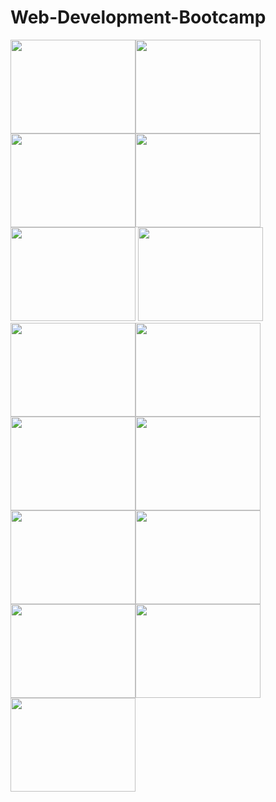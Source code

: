 # Web-Development-Bootcamp
[<img src="https://srv2.imgonline.com.ua/result_img/imgonline-com-ua-cut-image-K0LzppeQLiniCxNl/image_part_001.jpg" height="150px" width="200px">](https://github.com/NishitaErvantikar9/Web-Development-Bootcamp/tree/main/HTML)[<img src="https://srv2.imgonline.com.ua/result_img/imgonline-com-ua-cut-image-K0LzppeQLiniCxNl/image_part_002.jpg" height="150px" width="200px">](https://github.com/NishitaErvantikar9/Web-Development-Bootcamp/tree/main/HTML)[<img src="https://srv2.imgonline.com.ua/result_img/imgonline-com-ua-cut-image-K0LzppeQLiniCxNl/image_part_003.jpg" height="150px" width="200px">](https://github.com/NishitaErvantikar9/Web-Development-Bootcamp/tree/main/HTML)[<img src="https://srv2.imgonline.com.ua/result_img/imgonline-com-ua-cut-image-K0LzppeQLiniCxNl/image_part_004.jpg" height="150px" width="200px">](https://github.com/NishitaErvantikar9/Web-Development-Bootcamp/tree/main/HTML)[<img src="https://srv2.imgonline.com.ua/result_img/imgonline-com-ua-cut-image-K0LzppeQLiniCxNl/image_part_005.jpg" height="150px" width="200px">](https://github.com/NishitaErvantikar9/Web-Development-Bootcamp/tree/main/HTML)
[<img src="https://srv2.imgonline.com.ua/result_img/imgonline-com-ua-cut-image-K0LzppeQLiniCxNl/image_part_006.jpg" height="150px" width="200px">](https://github.com/NishitaErvantikar9/Web-Development-Bootcamp/tree/main/HTML)[<img src="https://srv2.imgonline.com.ua/result_img/imgonline-com-ua-cut-image-K0LzppeQLiniCxNl/image_part_007.jpg" height="150px" width="200px">](https://github.com/NishitaErvantikar9/Web-Development-Bootcamp/tree/main/HTML)[<img src="https://srv2.imgonline.com.ua/result_img/imgonline-com-ua-cut-image-K0LzppeQLiniCxNl/image_part_008.jpg" height="150px" width="200px">](https://github.com/NishitaErvantikar9/Web-Development-Bootcamp/tree/main/HTML)[<img src="https://srv2.imgonline.com.ua/result_img/imgonline-com-ua-cut-image-K0LzppeQLiniCxNl/image_part_009.jpg" height="150px" width="200px">](https://github.com/NishitaErvantikar9/Web-Development-Bootcamp/tree/main/HTML)[<img src="https://srv2.imgonline.com.ua/result_img/imgonline-com-ua-cut-image-K0LzppeQLiniCxNl/image_part_010.jpg" height="150px" width="200px">](https://github.com/NishitaErvantikar9/Web-Development-Bootcamp/tree/main/HTML)
[<img src="https://srv4.imgonline.com.ua/result_img/imgonline-com-ua-cut-image-l2Pm8Tyefhoe5Ay1/image_part_011.jpg" height="150px" width="200px">](https://github.com/NishitaErvantikar9/Web-Development-Bootcamp/tree/main/HTML)[<img src="https://srv4.imgonline.com.ua/result_img/imgonline-com-ua-cut-image-l2Pm8Tyefhoe5Ay1/image_part_012.jpg" height="150px" width="200px">](https://github.com/NishitaErvantikar9/Web-Development-Bootcamp/tree/main/HTML)[<img src="https://srv4.imgonline.com.ua/result_img/imgonline-com-ua-cut-image-l2Pm8Tyefhoe5Ay1/image_part_013.jpg" height="150px" width="200px">](https://github.com/NishitaErvantikar9/Web-Development-Bootcamp/tree/main/HTML)[<img src="https://srv4.imgonline.com.ua/result_img/imgonline-com-ua-cut-image-l2Pm8Tyefhoe5Ay1/image_part_014.jpg" height="150px" width="200px">](https://github.com/NishitaErvantikar9/Web-Development-Bootcamp/tree/main/HTML)[<img src="https://srv4.imgonline.com.ua/result_img/imgonline-com-ua-cut-image-l2Pm8Tyefhoe5Ay1/image_part_015.jpg" height="150px" width="200px">](https://github.com/NishitaErvantikar9/Web-Development-Bootcamp/tree/main/HTML)


